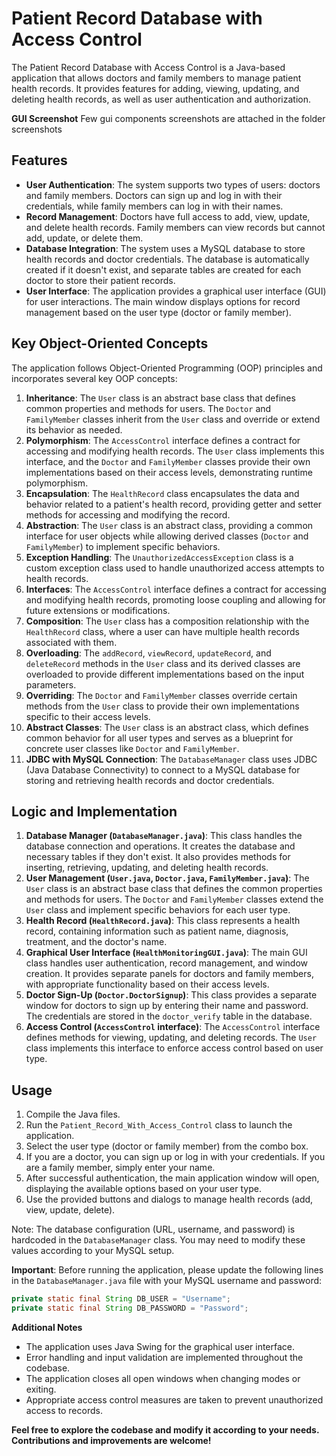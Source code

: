 # Patient Record Database with Access Control

The Patient Record Database with Access Control is a Java-based application that allows doctors and family members to manage patient health records. It provides features for adding, viewing, updating, and deleting health records, as well as user authentication and authorization.

**GUI Screenshot**
Few gui components screenshots are attached in the folder screenshots

## Features

- **User Authentication**: The system supports two types of users: doctors and family members. Doctors can sign up and log in with their credentials, while family members can log in with their names.
- **Record Management**: Doctors have full access to add, view, update, and delete health records. Family members can view records but cannot add, update, or delete them.
- **Database Integration**: The system uses a MySQL database to store health records and doctor credentials. The database is automatically created if it doesn't exist, and separate tables are created for each doctor to store their patient records.
- **User Interface**: The application provides a graphical user interface (GUI) for user interactions. The main window displays options for record management based on the user type (doctor or family member).

## Key Object-Oriented Concepts

The application follows Object-Oriented Programming (OOP) principles and incorporates several key OOP concepts:

1. **Inheritance**: The `User` class is an abstract base class that defines common properties and methods for users. The `Doctor` and `FamilyMember` classes inherit from the `User` class and override or extend its behavior as needed.
2. **Polymorphism**: The `AccessControl` interface defines a contract for accessing and modifying health records. The `User` class implements this interface, and the `Doctor` and `FamilyMember` classes provide their own implementations based on their access levels, demonstrating runtime polymorphism.
3. **Encapsulation**: The `HealthRecord` class encapsulates the data and behavior related to a patient's health record, providing getter and setter methods for accessing and modifying the record.
4. **Abstraction**: The `User` class is an abstract class, providing a common interface for user objects while allowing derived classes (`Doctor` and `FamilyMember`) to implement specific behaviors.
5. **Exception Handling**: The `UnauthorizedAccessException` class is a custom exception class used to handle unauthorized access attempts to health records.
6. **Interfaces**: The `AccessControl` interface defines a contract for accessing and modifying health records, promoting loose coupling and allowing for future extensions or modifications.
7. **Composition**: The `User` class has a composition relationship with the `HealthRecord` class, where a user can have multiple health records associated with them.
8. **Overloading**: The `addRecord`, `viewRecord`, `updateRecord`, and `deleteRecord` methods in the `User` class and its derived classes are overloaded to provide different implementations based on the input parameters.
9. **Overriding**: The `Doctor` and `FamilyMember` classes override certain methods from the `User` class to provide their own implementations specific to their access levels.
10. **Abstract Classes**: The `User` class is an abstract class, which defines common behavior for all user types and serves as a blueprint for concrete user classes like `Doctor` and `FamilyMember`.
11. **JDBC with MySQL Connection**: The `DatabaseManager` class uses JDBC (Java Database Connectivity) to connect to a MySQL database for storing and retrieving health records and doctor credentials.

## Logic and Implementation

1. **Database Manager (`DatabaseManager.java`)**: This class handles the database connection and operations. It creates the database and necessary tables if they don't exist. It also provides methods for inserting, retrieving, updating, and deleting health records.
2. **User Management (`User.java`, `Doctor.java`, `FamilyMember.java`)**: The `User` class is an abstract base class that defines the common properties and methods for users. The `Doctor` and `FamilyMember` classes extend the `User` class and implement specific behaviors for each user type.
3. **Health Record (`HealthRecord.java`)**: This class represents a health record, containing information such as patient name, diagnosis, treatment, and the doctor's name.
4. **Graphical User Interface (`HealthMonitoringGUI.java`)**: The main GUI class handles user authentication, record management, and window creation. It provides separate panels for doctors and family members, with appropriate functionality based on their access levels.
5. **Doctor Sign-Up (`Doctor.DoctorSignup`)**: This class provides a separate window for doctors to sign up by entering their name and password. The credentials are stored in the `doctor_verify` table in the database.
6. **Access Control (`AccessControl` interface)**: The `AccessControl` interface defines methods for viewing, updating, and deleting records. The `User` class implements this interface to enforce access control based on user type.

## Usage

1. Compile the Java files.
2. Run the `Patient_Record_With_Access_Control` class to launch the application.
3. Select the user type (doctor or family member) from the combo box.
4. If you are a doctor, you can sign up or log in with your credentials. If you are a family member, simply enter your name.
5. After successful authentication, the main application window will open, displaying the available options based on your user type.
6. Use the provided buttons and dialogs to manage health records (add, view, update, delete).

Note: The database configuration (URL, username, and password) is hardcoded in the `DatabaseManager` class. You may need to modify these values according to your MySQL setup.

**Important**: Before running the application, please update the following lines in the `DatabaseManager.java` file with your MySQL username and password:

```java
private static final String DB_USER = "Username";
private static final String DB_PASSWORD = "Password";
```
**Additional Notes**
- The application uses Java Swing for the graphical user interface.
- Error handling and input validation are implemented throughout the codebase.
- The application closes all open windows when changing modes or exiting.
- Appropriate access control measures are taken to prevent unauthorized access to records.

**Feel free to explore the codebase and modify it according to your needs. Contributions and improvements are welcome!**
